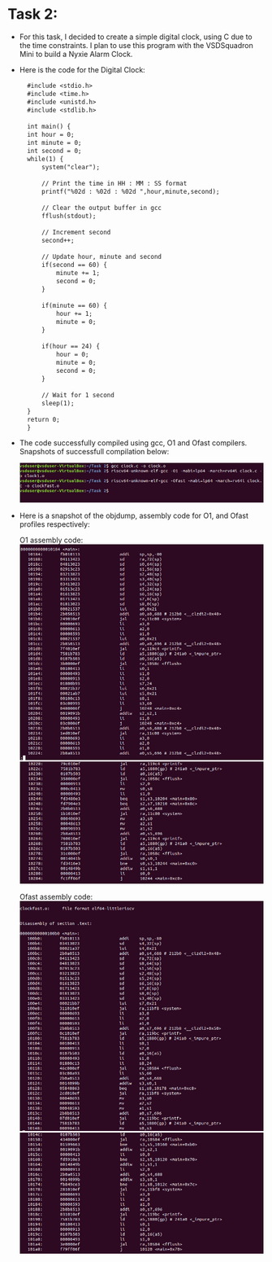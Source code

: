 # Task 2:

- For this task, I decided to create a simple digital clock, using C due to the time constraints. I plan to use this program with the VSDSquadron Mini to build a Nyxie Alarm Clock.

- Here is the code for the Digital Clock:

        #include <stdio.h>
        #include <time.h>
        #include <unistd.h>
        #include <stdlib.h>

        int main() {
        int hour = 0;
        int minute = 0;
        int second = 0;
        while(1) {
            system("clear"); 
            
            // Print the time in HH : MM : SS format
            printf("%02d : %02d : %02d ",hour,minute,second);
            
            // Clear the output buffer in gcc
            fflush(stdout);
            
            // Increment second
            second++;

            // Update hour, minute and second
            if(second == 60) {
                minute += 1;
                second = 0;
            }
            
            if(minute == 60) {
                hour += 1;
                minute = 0;
            }
            
            if(hour == 24) {
                hour = 0;
                minute = 0;
                second = 0;
            }

            // Wait for 1 second
            sleep(1);  
        }
        return 0;
        }

- The code successfully compiled using gcc, O1 and Ofast compilers. Snapshots of successfull compilation below:

    ![Proof of successful compilation](image.png)

- Here is a snapshot of the objdump, assembly code for O1, and Ofast profiles respectively:

    O1 assembly code:
    ![O1 - 1](image-1.png)
    ![O1 - 2](image-2.png)

    Ofast assembly code:
    ![Ofast - 1](image-3.png)
    ![Ofast - 2](image-4.png)
